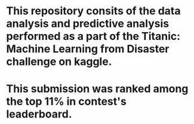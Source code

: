 # This repository consits of the data analysis and predictive analysis performed as a part of the Titanic: Machine Learning from Disaster challenge on kaggle.
# This submission was ranked among the top 11% in contest's leaderboard.
